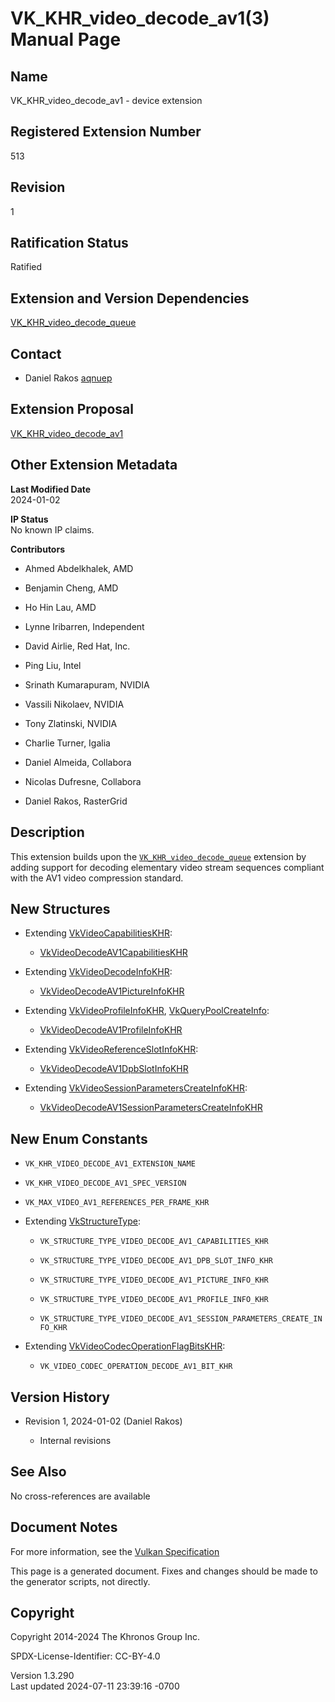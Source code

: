 # VK_KHR_video_decode_av1(3) Manual Page

## Name

VK_KHR_video_decode_av1 - device extension



## <a href="#_registered_extension_number" class="anchor"></a>Registered Extension Number

513

## <a href="#_revision" class="anchor"></a>Revision

1

## <a href="#_ratification_status" class="anchor"></a>Ratification Status

Ratified

## <a href="#_extension_and_version_dependencies" class="anchor"></a>Extension and Version Dependencies

[VK_KHR_video_decode_queue](https://registry.khronos.org/vulkan/specs/1.3-extensions/man/html/VK_KHR_video_decode_queue.html)  

## <a href="#_contact" class="anchor"></a>Contact

- Daniel Rakos <a
  href="https://github.com/KhronosGroup/Vulkan-Docs/issues/new?body=%5BVK_KHR_video_decode_av1%5D%20@aqnuep%0A*Here%20describe%20the%20issue%20or%20question%20you%20have%20about%20the%20VK_KHR_video_decode_av1%20extension*"
  target="_blank" rel="nofollow noopener"><em></em>aqnuep</a>

## <a href="#_extension_proposal" class="anchor"></a>Extension Proposal

[VK_KHR_video_decode_av1](https://github.com/KhronosGroup/Vulkan-Docs/tree/main/proposals/VK_KHR_video_decode_av1.adoc)

## <a href="#_other_extension_metadata" class="anchor"></a>Other Extension Metadata

**Last Modified Date**  
2024-01-02

**IP Status**  
No known IP claims.

**Contributors**  
- Ahmed Abdelkhalek, AMD

- Benjamin Cheng, AMD

- Ho Hin Lau, AMD

- Lynne Iribarren, Independent

- David Airlie, Red Hat, Inc.

- Ping Liu, Intel

- Srinath Kumarapuram, NVIDIA

- Vassili Nikolaev, NVIDIA

- Tony Zlatinski, NVIDIA

- Charlie Turner, Igalia

- Daniel Almeida, Collabora

- Nicolas Dufresne, Collabora

- Daniel Rakos, RasterGrid

## <a href="#_description" class="anchor"></a>Description

This extension builds upon the
[`VK_KHR_video_decode_queue`](https://registry.khronos.org/vulkan/specs/1.3-extensions/man/html/VK_KHR_video_decode_queue.html) extension
by adding support for decoding elementary video stream sequences
compliant with the AV1 video compression standard.

## <a href="#_new_structures" class="anchor"></a>New Structures

- Extending [VkVideoCapabilitiesKHR](https://registry.khronos.org/vulkan/specs/1.3-extensions/man/html/VkVideoCapabilitiesKHR.html):

  - [VkVideoDecodeAV1CapabilitiesKHR](https://registry.khronos.org/vulkan/specs/1.3-extensions/man/html/VkVideoDecodeAV1CapabilitiesKHR.html)

- Extending [VkVideoDecodeInfoKHR](https://registry.khronos.org/vulkan/specs/1.3-extensions/man/html/VkVideoDecodeInfoKHR.html):

  - [VkVideoDecodeAV1PictureInfoKHR](https://registry.khronos.org/vulkan/specs/1.3-extensions/man/html/VkVideoDecodeAV1PictureInfoKHR.html)

- Extending [VkVideoProfileInfoKHR](https://registry.khronos.org/vulkan/specs/1.3-extensions/man/html/VkVideoProfileInfoKHR.html),
  [VkQueryPoolCreateInfo](https://registry.khronos.org/vulkan/specs/1.3-extensions/man/html/VkQueryPoolCreateInfo.html):

  - [VkVideoDecodeAV1ProfileInfoKHR](https://registry.khronos.org/vulkan/specs/1.3-extensions/man/html/VkVideoDecodeAV1ProfileInfoKHR.html)

- Extending
  [VkVideoReferenceSlotInfoKHR](https://registry.khronos.org/vulkan/specs/1.3-extensions/man/html/VkVideoReferenceSlotInfoKHR.html):

  - [VkVideoDecodeAV1DpbSlotInfoKHR](https://registry.khronos.org/vulkan/specs/1.3-extensions/man/html/VkVideoDecodeAV1DpbSlotInfoKHR.html)

- Extending
  [VkVideoSessionParametersCreateInfoKHR](https://registry.khronos.org/vulkan/specs/1.3-extensions/man/html/VkVideoSessionParametersCreateInfoKHR.html):

  - [VkVideoDecodeAV1SessionParametersCreateInfoKHR](https://registry.khronos.org/vulkan/specs/1.3-extensions/man/html/VkVideoDecodeAV1SessionParametersCreateInfoKHR.html)

## <a href="#_new_enum_constants" class="anchor"></a>New Enum Constants

- `VK_KHR_VIDEO_DECODE_AV1_EXTENSION_NAME`

- `VK_KHR_VIDEO_DECODE_AV1_SPEC_VERSION`

- `VK_MAX_VIDEO_AV1_REFERENCES_PER_FRAME_KHR`

- Extending [VkStructureType](https://registry.khronos.org/vulkan/specs/1.3-extensions/man/html/VkStructureType.html):

  - `VK_STRUCTURE_TYPE_VIDEO_DECODE_AV1_CAPABILITIES_KHR`

  - `VK_STRUCTURE_TYPE_VIDEO_DECODE_AV1_DPB_SLOT_INFO_KHR`

  - `VK_STRUCTURE_TYPE_VIDEO_DECODE_AV1_PICTURE_INFO_KHR`

  - `VK_STRUCTURE_TYPE_VIDEO_DECODE_AV1_PROFILE_INFO_KHR`

  - `VK_STRUCTURE_TYPE_VIDEO_DECODE_AV1_SESSION_PARAMETERS_CREATE_INFO_KHR`

- Extending
  [VkVideoCodecOperationFlagBitsKHR](https://registry.khronos.org/vulkan/specs/1.3-extensions/man/html/VkVideoCodecOperationFlagBitsKHR.html):

  - `VK_VIDEO_CODEC_OPERATION_DECODE_AV1_BIT_KHR`

## <a href="#_version_history" class="anchor"></a>Version History

- Revision 1, 2024-01-02 (Daniel Rakos)

  - Internal revisions

## <a href="#_see_also" class="anchor"></a>See Also

No cross-references are available

## <a href="#_document_notes" class="anchor"></a>Document Notes

For more information, see the <a
href="https://registry.khronos.org/vulkan/specs/1.3-extensions/html/vkspec.html#VK_KHR_video_decode_av1"
target="_blank" rel="noopener">Vulkan Specification</a>

This page is a generated document. Fixes and changes should be made to
the generator scripts, not directly.

## <a href="#_copyright" class="anchor"></a>Copyright

Copyright 2014-2024 The Khronos Group Inc.

SPDX-License-Identifier: CC-BY-4.0

Version 1.3.290  
Last updated 2024-07-11 23:39:16 -0700
